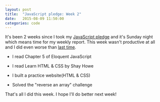 ```yaml
---
layout: post
title:  "JavaScript pledge: Week 2"
date:   2015-08-09 11:50:00
categories: code
---
```


It's been 2 weeks since I took my [JavaScript pledge](e-learning/2015/07/25/leaving-cs50x.html) and it's Sunday night which means time for my weekly report. This week wasn't productive at all and I did even worse than [last time](/code/2015/08/02/js-pledge-week1.html).

+ I read Chapter 5 of Eloquent JavaScript

+ I read Learn HTML & CSS by Shay Howe

+ I built a practice website(HTML & CSS)

+ Solved the "reverse an array" challenge

That's all I did this week. I hope I'll do better next week!
